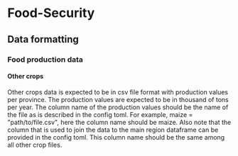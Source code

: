 # Food-Security

## Data formatting

### Food production data

#### Other crops
Other crops data is expected to be in csv file format with production values per province. The production values are expected to be in thousand of tons per year. The column name of the production values should be the name of the file as is described in the config toml. For example, maize = "path/to/file.csv", here the column name should be maize. Also note that the column that is used to join the data to the main region dataframe can be provided in the config toml. This column name should be the same among all other crop files.

